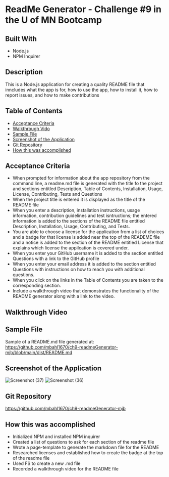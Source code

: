# ReadMe Generator - Challenge #9 in the U of MN Bootcamp

## Built With
* Node.js
* NPM Inquirer

## Description
This is a Node.js application for creating a quality README file that inncludes what the app is for, how to use the app, how to install it, how to report issues, and how to make contributions

## Table of Contents
* [Acceptance Criteria](#acceptance-criteria)
* [Walkthrough Vido](#walkthrough-video)
* [Sample File](#sample-file)
* [Screenshot of the Application](#screenshot-of-the-application)
* [Git Repository](#git-repository)
* [How this was accomplished](#how-this-was-accomplished)

## Acceptance Criteria
* When prompted for information about the app repository from the command line, a readme.md file is generated with the title fo the project and sections entitled Description, Table of Contents, Installation, Usage, License, Contributing, Tests and Questions
* When the project title is entered it is displayed as the title of the README file
* When you enter a description, installation instructions, usage information, contribution guidelines and test isntructions; the entered information is added to the sections of the README file entitled Description, Installation, Usage, Contributing, and Tests.
* You are able to choose a license for the application from a list of choices and a badge for that license is added near the top of the READEME file and a notice is added to the section of the README entitled License that explains which license the appilcation is covered under.
* When you enter your GitHub username it is added to the section entitled Questions with a link to the GitHub profile
* When you enter your email address it is added to the section entitled Questions with instructions on how to reach you with additional questions.
* When you click on the links in the Table of Contents you are taken to the corresponding section.
* Include a walkthrough video that demonstrates the functionality of the README generator along with a link to the video.


## Walkthrough Video

## Sample File
Sample of a README.md file generated at:  https://github.com/mbahl1670/ch9-readmeGenerator-mjb/blob/main/dist/README.md

## Screenshot of the Application
![Screenshot (37)](https://user-images.githubusercontent.com/90292697/144941301-b7b1e08d-ff2b-43aa-b01a-15398b6a9e1f.png)
![Screenshot (36)](https://user-images.githubusercontent.com/90292697/144941313-5e699549-187e-4de1-8f3f-54b87942cad8.png)

## Git Repository
https://github.com/mbahl1670/ch9-readmeGenerator-mjb

## How this was accomplished
* Initialized NPM and installed NPM inquirer
* Created a list of questions to ask for each section of the readme file
* Wrote a page-template to generate the markdown file for the README
* Researched licenses and established how to create the badge at the top of the readme file
* Used FS to create a new .md file
* Recorded a walkthrough video for the README file
